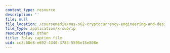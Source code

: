 ```yaml
---
content_type: resource
description: ''
file: null
file_location: /coursemedia/mas-s62-cryptocurrency-engineering-and-design-spring-2018/cc3c68e8e692434037835595e15e808e_Hzv9WuqIzA0.srt
file_type: application/x-subrip
resourcetype: Other
title: 3play caption file
uid: cc3c68e8-e692-4340-3783-5595e15e808e
---
```

